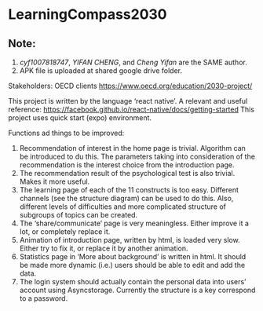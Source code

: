 # LearningCompass2030
## Note:
1. *cyf1007818747*, *YIFAN CHENG*, and *Cheng Yifan* are the SAME author.
2. APK file is uploaded at shared google drive folder.

Stakeholders: OECD clients https://www.oecd.org/education/2030-project/

This project is written by the language ‘react native’. A relevant and useful reference:
https://facebook.github.io/react-native/docs/getting-started
This project uses quick start (expo) environment.

Functions ad things to be improved:
1. Recommendation of interest in the home page is trivial. Algorithm can be introduced to du this. The parameters taking into consideration of the recommendation is the interest choice from the introduction page.
2. The recommendation result of the psychological test is also trivial. Makes it more useful.
3. The learning page of each of the 11 constructs is too easy. Different channels (see the structure diagram) can be used to do this. Also, different levels of difficulties and more complicated structure of subgroups of topics can be created.
4. The ‘share/communicate’ page is very meaningless. Either improve it a lot, or completely replace it.
5. Animation of introduction page, written by html, is loaded very slow. Either try to fix it, or replace it by another animation.
6. Statistics page in ‘More about background’ is written in html. It should be made more dynamic (i.e.) users should be able to edit and add the data.
7. The login system should actually contain the personal data into users’ account using Asyncstorage. Currently the structure is a key correspond to a password.
